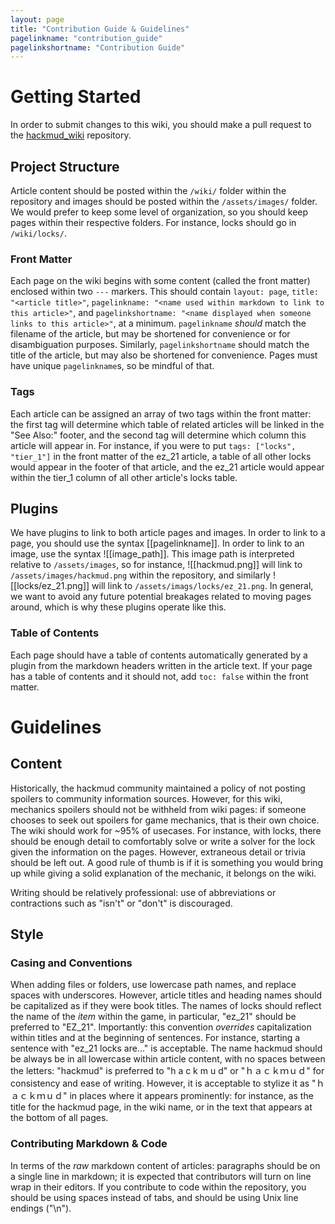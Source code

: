 ```yaml
---
layout: page
title: "Contribution Guide & Guidelines"
pagelinkname: "contribution_guide"
pagelinkshortname: "Contribution Guide"
---
```


# Getting Started

In order to submit changes to this wiki, you should make a pull request to the [hackmud_wiki](https://github.com/DrizzlyBear/hackmud_wiki) repository.

## Project Structure

Article content should be posted within the `/wiki/` folder within the repository and images should be posted within the `/assets/images/` folder. We would prefer to keep some level of organization, so you should keep pages within their respective folders. For instance, locks should go in `/wiki/locks/`.

### Front Matter

Each page on the wiki begins with some content (called the front matter) enclosed within two `---` markers. This should contain `layout: page`, `title: "<article title>"`, `pagelinkname: "<name used within markdown to link to this article>"`, and `pagelinkshortname: "<name displayed when someone links to this article>"`, at a minimum. `pagelinkname` _should_ match the filename of the article, but may be shortened for convenience or for disambiguation purposes. Similarly, `pagelinkshortname` should match the title of the article, but may also be shortened for convenience. Pages must have unique `pagelinkname`s, so be mindful of that.

### Tags

Each article can be assigned an array of two tags within the front matter: the first tag will determine which table of related articles will be linked in the "See Also:" footer, and the second tag will determine which column this article will appear in. For instance, if you were to put `tags: ["locks", "tier_1"]` in the front matter of the ez_21 article, a table of all other locks would appear in the footer of that article, and the ez_21 article would appear within the tier_1 column of all other article's locks table.

## Plugins

We have plugins to link to both article pages and images. In order to link to a page, you should use the syntax \[\[pagelinkname\]\]. In order to link to an image, use the syntax !\[\[image_path\]\]. This image path is interpreted relative to `/assets/images`, so for instance, !\[\[hackmud.png\]\] will link to `/assets/images/hackmud.png` within the repository, and similarly !\[\[locks/ez_21.png\]\] will link to `/assets/imags/locks/ez_21.png`. In general, we want to avoid any future potential breakages related to moving pages around, which is why these plugins operate like this.

### Table of Contents

Each page should have a table of contents automatically generated by a plugin from the markdown headers written in the article text. If your page has a table of contents and it should not, add `toc: false` within the front matter.

# Guidelines

## Content

Historically, the hackmud community maintained a policy of not posting spoilers to community information sources. However, for this wiki, mechanics spoilers should not be withheld from wiki pages: if someone chooses to seek out spoilers for game mechanics, that is their own choice. The wiki should work for ~95% of usecases. For instance, with locks, there should be enough detail to comfortably solve or write a solver for the lock given the information on the pages. However, extraneous detail or trivia should be left out. A good rule of thumb is if it is something you would bring up while giving a solid explanation of the mechanic, it belongs on the wiki.

Writing should be relatively professional: use of abbreviations or contractions such as "isn't" or "don't" is discouraged.

## Style

### Casing and Conventions

When adding files or folders, use lowercase path names, and replace spaces with underscores. However, article titles and heading names should be capitalized as if they were book titles. The names of locks should reflect the name of the _item_ within the game, in particular, "ez_21" should be preferred to "EZ_21". Importantly: this convention *overrides* capitalization within titles and at the beginning of sentences. For instance, starting a sentence with "ez_21 locks are..." is acceptable. The name hackmud should be always be in all lowercase within article content, with no spaces between the letters: "hackmud" is preferred to "h a c k m u d" or "ｈａｃｋｍｕｄ" for consistency and ease of writing. However, it is acceptable to stylize it as "ｈａｃｋｍｕｄ" in places where it appears prominently: for instance, as the title for the hackmud page, in the wiki name, or in the text that appears at the bottom of all pages.

### Contributing Markdown & Code

In terms of the _raw_ markdown content of articles: paragraphs should be on a single line in markdown; it is expected that contributors will turn on line wrap in their editors. If you contribute to code within the repository, you should be using spaces instead of tabs, and should be using Unix line endings ("\\n").

